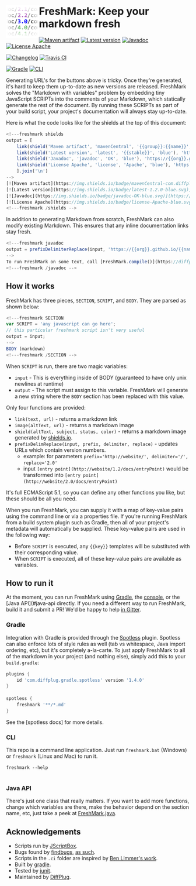 # <img align="left" src="freshmark.png"> FreshMark: Keep your markdown fresh
<!---freshmark shields
output = [
	link(shield('Maven artifact', 'mavenCentral', '{{group}}:{{name}}', 'blue'), 'https://bintray.com/{{org}}/opensource/{{name}}/view'),
	link(shield('Latest version', 'latest', '{{stable}}', 'blue'), 'https://github.com/{{org}}/{{name}}/releases/latest'),
	link(shield('Javadoc', 'javadoc', 'OK', 'blue'), 'https://{{org}}.github.io/{{name}}/javadoc/{{stable}}/'),
	link(shield('License Apache', 'license', 'Apache', 'blue'), 'https://tldrlegal.com/license/apache-license-2.0-(apache-2.0)'),
	'',
	link(shield('Changelog', 'changelog', '{{version}}', 'bright-green'), 'CHANGES.md'),
	link(image('Travis CI', 'https://travis-ci.org/{{org}}/{{name}}.svg?branch=master'), 'https://travis-ci.org/{{org}}/{{name}}'),
	'',
	link(shield('Gradle', 'supported', 'https://github.com/diffplug/spotless#adding-spotless-to-java-source', 'green'), 'CHANGES.md'),
	link(shield('CLI', 'supported', '{{version}}', 'green'), 'CHANGES.md'),
	].join('\n')
-->
[![Maven artifact](https://img.shields.io/badge/mavenCentral-com.diffplug.freshmark%3Afreshmark-blue.svg)](https://bintray.com/diffplug/opensource/freshmark/view)
[![Latest version](https://img.shields.io/badge/latest-1.2.0-blue.svg)](https://github.com/diffplug/freshmark/releases/latest)
[![Javadoc](https://img.shields.io/badge/javadoc-OK-blue.svg)](https://diffplug.github.io/freshmark/javadoc/1.2.0/)
[![License Apache](https://img.shields.io/badge/license-Apache-blue.svg)](https://tldrlegal.com/license/apache-license-2.0-(apache-2.0))

[![Changelog](https://img.shields.io/badge/changelog-1.3.0--SNAPSHOT-bright--green.svg)](CHANGES.md)
[![Travis CI](https://travis-ci.org/diffplug/freshmark.svg?branch=master)](https://travis-ci.org/diffplug/freshmark)

[![Gradle](https://img.shields.io/badge/supported-https%3A%2F%2Fgithub.com%2Fdiffplug%2Fspotless%23adding--spotless--to--java--source-green.svg)](CHANGES.md)
[![CLI](https://img.shields.io/badge/supported-1.3.0--SNAPSHOT-green.svg)](CHANGES.md)
<!---freshmark /shields -->

Generating URL's for the buttons above is tricky.  Once they're generated, it's hard to keep them up-to-date as new versions are released.  FreshMark solves the "Markdown with variables" problem by embedding tiny JavaScript SCRIPTs into the comments of your Markdown, which statically generate the rest of the document.  By running these SCRIPTs as part of your build script, your project's documentation will always stay up-to-date.

Here is what the code looks like for the shields at the top of this document:

```javascript
<!---freshmark shields
output = [
	link(shield('Maven artifact', 'mavenCentral', '{{group}}:{{name}}', 'blue'), 'https://bintray.com/{{org}}/opensource/{{name}}/view'),
	link(shield('Latest version', 'latest', '{{stable}}', 'blue'), 'https://github.com/{{org}}/{{name}}/releases/latest'),
	link(shield('Javadoc', 'javadoc', 'OK', 'blue'), 'https://{{org}}.github.io/{{name}}/javadoc/{{stable}}/'),
	link(shield('License Apache', 'license', 'Apache', 'blue'), 'https://tldrlegal.com/license/apache-license-2.0-(apache-2.0)'),
	].join('\n')
-->
[![Maven artifact](https://img.shields.io/badge/mavenCentral-com.diffplug.freshmark%3Afreshmark-blue.svg)](https://bintray.com/diffplug/opensource/freshmark/view)
[![Latest version](https://img.shields.io/badge/latest-1.2.0-blue.svg)](https://github.com/diffplug/freshmark/releases/latest)
[![Javadoc](https://img.shields.io/badge/javadoc-OK-blue.svg)](https://diffplug.github.io/freshmark/javadoc/1.2.0/)
[![License Apache](https://img.shields.io/badge/license-Apache-blue.svg)](https://tldrlegal.com/license/apache-license-2.0-(apache-2.0))
<!---freshmark /shields -->
```

In addition to generating Markdown from scratch, FreshMark can also modify existing Markdown.  This ensures that any inline documentation links stay fresh.

```javascript
<!---freshmark javadoc
output = prefixDelimiterReplace(input, 'https://{{org}}.github.io/{{name}}/javadoc/', '/', stable)
-->
To run FreshMark on some text, call [FreshMark.compile()](https://diffplug.github.io/freshmark/javadoc/1.2.0/com/diffplug/freshmark/FreshMark.html)
<!---freshmark /javadoc -->
```

## How it works

FreshMark has three pieces, `SECTION`, `SCRIPT`, and `BODY`.  They are parsed as shown below:

```javascript
<!---freshmark SECTION
var SCRIPT = 'any javascript can go here';
// this particular freshmark script isn't very useful
output = input;
-->
BODY (markdown)
<!---freshmark /SECTION -->
```

When `SCRIPT` is run, there are two magic variables:

* `input` - This is everything inside of BODY (guaranteed to have only unix newlines at runtime)
* `output` - The script must assign to this variable.  FreshMark will generate a new string where the `BODY` section has been replaced with this value.

Only four functions are provided:

* `link(text, url)` - returns a markdown link
* `image(altText, url)` - returns a markdown image
* `shield(altText, subject, status, color)` - returns a markdown image generated by [shields.io](http://shields.io/).
* `prefixDelimReplace(input, prefix, delimiter, replace)` - updates URLs which contain version numbers.
	* example: for parameters `prefix='http://website/', delimiter='/', replace='2.0'`
	* input `[entry point](http://website/1.2/docs/entryPoint)` would be transformed into `[entry point](http://website/2.0/docs/entryPoint)`

It's full ECMAScript 5.1, so you can define any other functions you like, but these should be all you need.

When you run FreshMark, you can supply it with a map of key-value pairs using the command line or via a properties file.  If you're running FreshMark from a build system plugin such as Gradle, then all of your project's metadata will automatically be supplied.  These key-value pairs are used in the following way:

* Before `SCRIPT` is executed, any `{{key}}` templates will be substituted with their corresponding value.
* When `SCRIPT` is executed, all of these key-value pairs are available as variables.

## How to run it

At the moment, you can run FreshMark using [Gradle](#gradle), the [console](#console), or the [Java API](#java-api directly.  If you need a different way to run FreshMark, build it and submit a PR!  We'd be happy to help [in Gitter](https://gitter.im/diffplug/freshmark).

### Gradle

Integration with Gradle is provided through the [Spotless](https://github.com/diffplug/spotless) plugin.  Spotless can also enforce lots of style rules as well (tab vs whitespace, Java import ordering, etc), but it's completely a-la-carte.  To just apply FreshMark to all of the markdown in your project (and nothing else), simply add this to your `build.gradle`:

```groovy
plugins {
	id 'com.diffplug.gradle.spotless' version '1.4.0'
}

spotless {
	freshmark '**/*.md'
}
```

See the [spotless docs] for more details.

### CLI

This repo is a command line application.  Just run `freshmark.bat` (Windows) or `freshmark` (Linux and Mac) to run it.

```
freshmark --help


```

### Java API

There's just one class that really matters.  If you want to add more functions, change which variables are there, make the behavior depend on the section name, etc, just take a peek at [FreshMark.java](src/main/java/com/diffplug/freshmark/FreshMark.java).

## Acknowledgements
* Scripts run by [JScriptBox](https://github.com/diffplug/jscriptbox).
* Bugs found by [findbugs](http://findbugs.sourceforge.net/), [as such](https://github.com/diffplug/durian-rx/blob/v1.0/build.gradle?ts=4#L92-L116).
* Scripts in the `.ci` folder are inspired by [Ben Limmer's work](http://benlimmer.com/2013/12/26/automatically-publish-javadoc-to-gh-pages-with-travis-ci/).
* Built by [gradle](http://gradle.org/).
* Tested by [junit](http://junit.org/).
* Maintained by [DiffPlug](http://www.diffplug.com/).
